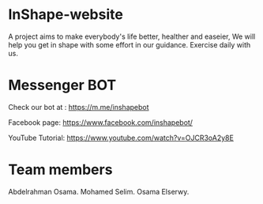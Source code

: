 # InShape-website
A project aims to make everybody's life better, healther and easeier,
We will help you get in shape with some effort in our guidance.
Exercise daily with us.

# Messenger BOT
Check our bot at : https://m.me/inshapebot

Facebook page: https://www.facebook.com/inshapebot/

YouTube Tutorial: https://www.youtube.com/watch?v=OJCR3oA2y8E


# Team members
Abdelrahman Osama.
Mohamed Selim.
Osama Elserwy.
